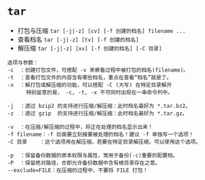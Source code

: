 # ``tar``

- 打包与压缩 `tar [-j|-z] [cv] [-f 创建的档名] filename ...`
- 查看档名 `tar [-j|-z] [tv] [-f 创建的档名]`
- 解压缩 `tar [-j|-z] [xv] [-f 创建的档名] [-C 目录]`

```
选项与参数：
-c  ：创建打包文件，可搭配 -v 来察看过程中被打包的档名(filename)。
-t  ：查看打包文件的内容含有哪些档名，重点在查看“档名”就是了。
-x  ：解打包或解压缩的功能，可以搭配 -C (大写) 在特定目录解开
      特别留意的是， -c, -t, -x 不可同时出现在一串命令列中。
      
-j  ：透过 bzip2 的支持进行压缩/解压缩：此时档名最好为 *.tar.bz2。
-z  ：透过 gzip  的支持进行压缩/解压缩：此时档名最好为 *.tar.gz。

-v  ：在压缩/解压缩的过程中，将正在处理的档名显示出来！
-f filename：-f 后面要立刻接要被处理的档名！建议 -f 单独写一个选项！
-C 目录    ：这个选项用在解压缩，若要在特定目录解压缩，可以使用这个选项。

-p  ：保留备份数据的原本权限与属性，常用于备份(-c)重要的配置档。
-P  ：保留绝对路径，亦即允许备份数据中含有根目录存在之意。
--exclude=FILE：在压缩的过程中，不要将 FILE 打包！
```
